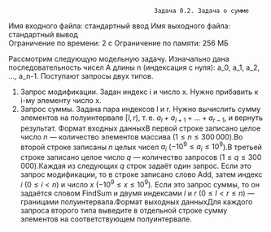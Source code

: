                                             Задача 0.2. Задача о сумме
    
Имя входного файла: стандартный ввод
Имя выходного файла: стандартный вывод    
Ограничение по времени: 2 с
Ограничение по памяти: 256 МБ
        
Рассмотрим следующую модельную задачу. Изначально дана последовательность чисел A длины n (индексация с нуля):
                                            a_0, a_1, a_2, ..., a_n-1.
Поступают запросы двух типов.
1) Запрос модификации. Задан индекс i и число x. Нужно прибавить к i-му элементу число x.
2) Запрос суммы. Задана пара индексов l и r. Нужно вычислить сумму элементов на полуинтервале $[l, r)$, т. е. $a_l + a_{l+1} + \ldots + a_{r - 1}$, и вернуть результат.
Формат входных данныхВ первой строке записано целое число $n$ — количество элементов массива ($1 \le n \le 300\,000$).Во второй строке записаны $n$ целых чисел $a_i$ ($-10^9 \le a_i \le 10^9$).В третьей строке записано целое число $q$ — количество запросов ($1 \le q \le 300\,000$).Каждая из следующих $q$ строк задаёт один запрос. Если это запрос модификации, то в строке записано слово Add, затем индекс $i$ ($0 \le i < n$) и число $x$ ($-10^9 \le x \le 10^9$). Если это запрос суммы, то он задаётся словом FindSum и двумя индексами $l$ и $r$ ($0 \le l < r \le n$) — границами полуинтервала.Формат выходных данныхДля каждого запроса второго типа выведите в отдельной строке сумму элементов на соответствующем полуинтервале.